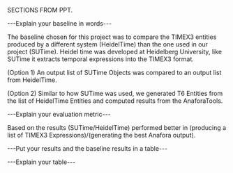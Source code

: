 SECTIONS FROM PPT.

---Explain your baseline in words---


The baseline chosen for this project was to compare the TIMEX3 entities produced by a different system (HeidelTime) than the one used in our project (SUTime).  Heidel time was developed at Heidelberg University, like SUTime it extracts temporal expressions into the TIMEX3 format.  

(Option 1)
An output list of SUTime Objects was compared to an output list from HeidelTime.   

(Option 2)
Similar to how SUTime was used, we generated T6 Entities from the list of HeidelTime Entities and computed results from the AnaforaTools.

---Explain your evaluation metric---

Based on the results (SUTime/HeidelTime) performed better in (producing a list of TIMEX3 Expressions)/(generating the best Anafora output).  

---Put your results and the baseline results in a table---

<PICTURE OF RESULTS TABLE>

---Explain your table---

